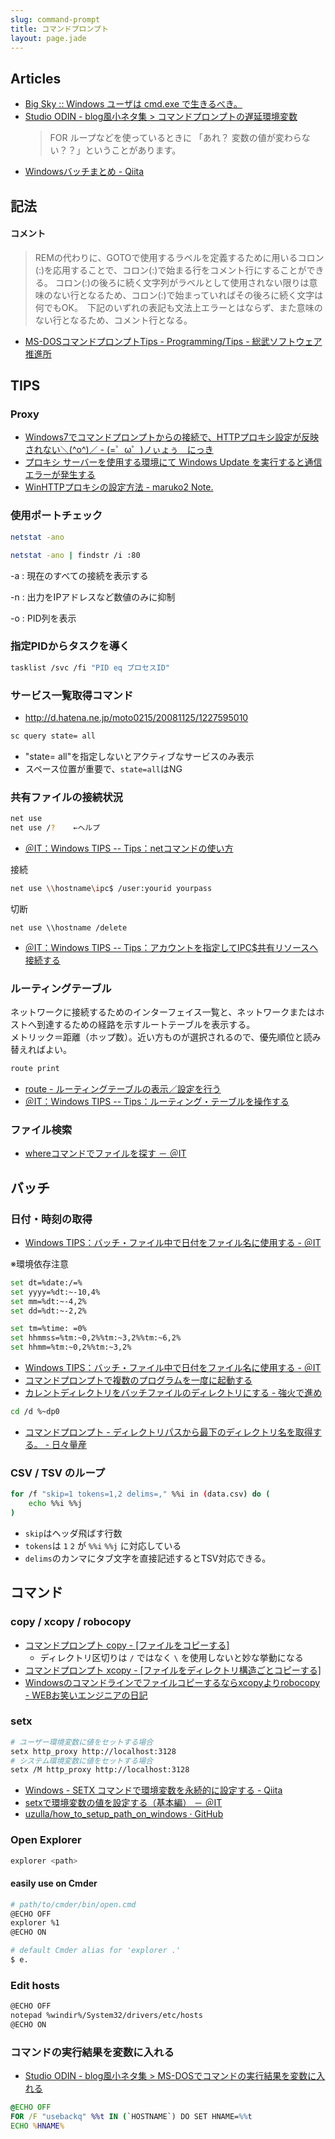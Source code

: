 ```yaml
---
slug: command-prompt
title: コマンドプロンプト
layout: page.jade
---
```


## Articles
- [Big Sky :: Windows ユーザは cmd.exe で生きるべき。](http://mattn.kaoriya.net/software/why-i-use-cmd-on-windows.htm)
- [Studio ODIN \- blog風小ネタ集 > コマンドプロンプトの遅延環境変数](http://www.odin.hyork.net/write/write0251.html)
  > FOR ループなどを使っているときに 「あれ？ 変数の値が変わらない？？」ということがあります。
- [Windowsバッチまとめ \- Qiita](http://qiita.com/tomotagwork/items/5b9e08f28d5925d96b5f)


## 記法

#### コメント
> REMの代わりに、GOTOで使用するラベルを定義するために用いるコロン(:)を応用することで、コロン(:)で始まる行をコメント行にすることができる。
> コロン(:)の後ろに続く文字列がラベルとして使用されない限りは意味のない行となるため、コロン(:)で始まっていればその後ろに続く文字は何でもOK。　下記のいずれの表記も文法上エラーとはならず、また意味のない行となるため、コメント行となる。
- [MS-DOSコマンドプロンプトTips - Programming/Tips - 総武ソフトウェア推進所](http://smdn.jp/programming/tips/msdos_cmd_tips/)


## TIPS

### Proxy

- [Windows7でコマンドプロンプトからの接続で、HTTPプロキシ設定が反映されない＼(^o^)／ - (=゜ω゜)ノぃょぅ　にっき](http://d.hatena.ne.jp/nyanplus/20120622/1340343289)
- [プロキシ サーバーを使用する環境にて Windows Update を実行すると通信エラーが発生する](https://support.microsoft.com/ja-jp/kb/2894304)
- [WinHTTPプロキシの設定方法 - maruko2 Note.](http://www.maruko2.com/mw/WinHTTP%E3%83%97%E3%83%AD%E3%82%AD%E3%82%B7%E3%81%AE%E8%A8%AD%E5%AE%9A%E6%96%B9%E6%B3%95)

### 使用ポートチェック

```bash
netstat -ano

netstat -ano | findstr /i :80
```

-a
: 現在のすべての接続を表示する

-n
: 出力をIPアドレスなど数値のみに抑制

-o
: PID列を表示

### 指定PIDからタスクを導く

```bash
tasklist /svc /fi "PID eq プロセスID"
```

### サービス一覧取得コマンド

- http://d.hatena.ne.jp/moto0215/20081125/1227595010
```bash
sc query state= all
```
- "state= all"を指定しないとアクティブなサービスのみ表示
- スペース位置が重要で、`state=all`はNG


### 共有ファイルの接続状況

```bash
net use
net use /?    ←ヘルプ
```
- [＠IT：Windows TIPS -- Tips：netコマンドの使い方](http://www.atmarkit.co.jp/fwin2k/win2ktips/258netcommand/netcommand.html)

接続
```bash
net use \\hostname\ipc$ /user:yourid yourpass
```
切断
```
net use \\hostname /delete
```
- [＠IT：Windows TIPS -- Tips：アカウントを指定してIPC$共有リソースへ接続する](http://www.atmarkit.co.jp/fwin2k/win2ktips/394ipcshare/ipcshare.html)

### ルーティングテーブル

ネットワークに接続するためのインターフェイス一覧と、ネットワークまたはホストへ到達するための経路を示すルートテーブルを表示する。  
メトリック＝距離（ホップ数）。近い方ものが選択されるので、優先順位と読み替えればよい。

```bash
route print
```

- [route - ルーティングテーブルの表示／設定を行う](http://www.atmarkit.co.jp/fnetwork/netcom/route/route.html)
- [＠IT：Windows TIPS -- Tips：ルーティング・テーブルを操作する](http://www.atmarkit.co.jp/fwin2k/win2ktips/266routing/routing.html)

### ファイル検索
- [whereコマンドでファイルを探す － ＠IT](http://www.atmarkit.co.jp/fwin2k/win2ktips/1151where/where.html)


## バッチ

### 日付・時刻の取得

- [Windows TIPS：バッチ・ファイル中で日付をファイル名に使用する - ＠IT](http://www.atmarkit.co.jp/ait/articles/0405/01/news002.html)

※環境依存注意

```bash
set dt=%date:/=%
set yyyy=%dt:~-10,4%
set mm=%dt:~-4,2%
set dd=%dt:~-2,2%

set tm=%time: =0%
set hhmmss=%tm:~0,2%%tm:~3,2%%tm:~6,2%
set hhmm=%tm:~0,2%%tm:~3,2%
```

- [Windows TIPS：バッチ・ファイル中で日付をファイル名に使用する - ＠IT](http://www.atmarkit.co.jp/ait/articles/0405/01/news002.html)
- [コマンドプロンプトで複数のプログラムを一度に起動する](http://cmd-pro.com/m_start.html)
- [カレントディレクトリをバッチファイルのディレクトリにする - 強火で進め](http://d.hatena.ne.jp/nakamura001/20090203/1233652705)
```bash
cd /d %~dp0
```
- [コマンドプロンプト - ディレクトリパスから最下のディレクトリ名を取得する。 - 日々量産](http://d.hatena.ne.jp/ryousanngata/20090913/1252824783)

### CSV / TSV のループ

```bash
for /f "skip=1 tokens=1,2 delims=," %%i in (data.csv) do (
    echo %%i %%j
)
```
- `skip`はヘッダ飛ばす行数
- `tokens`は `1` `2` が `%%i` `%%j` に対応している
- `delims`のカンマにタブ文字を直接記述するとTSV対応できる。


## コマンド

### copy / xcopy / robocopy
- [コマンドプロンプト copy - [ファイルをコピーする]](http://www.k-tanaka.net/cmd/copy.php)
    - ディレクトリ区切りは `/` ではなく `\` を使用しないと妙な挙動になる
- [コマンドプロンプト xcopy - [ファイルをディレクトリ構造ごとコピーする]](http://www.k-tanaka.net/cmd/xcopy.php)
- [Windowsのコマンドラインでファイルコピーするならxcopyよりrobocopy - WEBお笑いエンジニアの日記](http://d.hatena.ne.jp/turkey_hate/20130712)

### setx
```bash
# ユーザー環境変数に値をセットする場合
setx http_proxy http://localhost:3128
# システム環境変数に値をセットする場合
setx /M http_proxy http://localhost:3128
```

- [Windows - SETX コマンドで環境変数を永続的に設定する - Qiita](http://qiita.com/rohinomiya/items/cf5236678b3459da9017)
- [setxで環境変数の値を設定する（基本編） － ＠IT](http://www.atmarkit.co.jp/fwin2k/win2ktips/1003setx/setx.html)
- [uzulla/how_to_setup_path_on_windows · GitHub](https://github.com/uzulla/how_to_setup_path_on_windows)

### Open Explorer
```bash
explorer <path>
```

#### easily use on Cmder
```bash
# path/to/cmder/bin/open.cmd
@ECHO OFF
explorer %1
@ECHO ON
```

```bash
# default Cmder alias for 'explorer .'
$ e.
```

### Edit hosts
```bash
@ECHO OFF
notepad %windir%/System32/drivers/etc/hosts
@ECHO ON
```

### コマンドの実行結果を変数に入れる
- [Studio ODIN \- blog風小ネタ集 > MS\-DOSでコマンドの実行結果を変数に入れる](http://www.odin.hyork.net/write/write0026.html)
```bat
@ECHO OFF
FOR /F "usebackq" %%t IN (`HOSTNAME`) DO SET HNAME=%%t
ECHO %HNAME%
```
